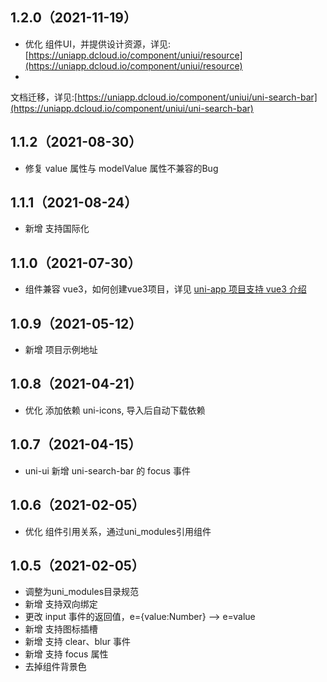 ## 1.2.0（2021-11-19）

- 优化
  组件UI，并提供设计资源，详见:[https://uniapp.dcloud.io/component/uniui/resource](https://uniapp.dcloud.io/component/uniui/resource)
-

文档迁移，详见:[https://uniapp.dcloud.io/component/uniui/uni-search-bar](https://uniapp.dcloud.io/component/uniui/uni-search-bar)

## 1.1.2（2021-08-30）

- 修复 value 属性与 modelValue 属性不兼容的Bug

## 1.1.1（2021-08-24）

- 新增 支持国际化

## 1.1.0（2021-07-30）

- 组件兼容 vue3，如何创建vue3项目，详见 [uni-app 项目支持 vue3 介绍](https://ask.dcloud.net.cn/article/37834)

## 1.0.9（2021-05-12）

- 新增 项目示例地址

## 1.0.8（2021-04-21）

- 优化 添加依赖 uni-icons, 导入后自动下载依赖

## 1.0.7（2021-04-15）

- uni-ui 新增 uni-search-bar 的 focus 事件

## 1.0.6（2021-02-05）

- 优化 组件引用关系，通过uni_modules引用组件

## 1.0.5（2021-02-05）

- 调整为uni_modules目录规范
- 新增 支持双向绑定
- 更改 input 事件的返回值，e={value:Number} --> e=value
- 新增 支持图标插槽
- 新增 支持 clear、blur 事件
- 新增 支持 focus 属性
- 去掉组件背景色
